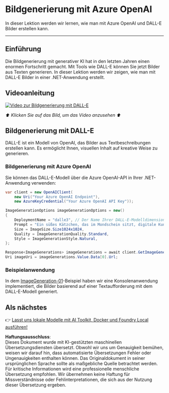 # Bildgenerierung mit Azure OpenAI

In dieser Lektion werden wir lernen, wie man mit Azure OpenAI und DALL-E Bilder erstellen kann.

---

## Einführung

Die Bildgenerierung mit generativer KI hat in den letzten Jahren einen enormen Fortschritt gemacht. Mit Tools wie DALL-E können Sie jetzt Bilder aus Texten generieren. In dieser Lektion werden wir zeigen, wie man mit DALL-E Bilder in einer .NET-Anwendung erstellt.

## Videoanleitung

[![Video zur Bildgenerierung mit DALL-E](https://img.youtube.com/vi/ru3U8MHbFFI/0.jpg)](https://youtu.be/ru3U8MHbFFI?feature=shared)

_⬆️ Klicken Sie auf das Bild, um das Video anzusehen ⬆️_

## Bildgenerierung mit DALL-E

DALL-E ist ein Modell von OpenAI, das Bilder aus Textbeschreibungen erstellen kann. Es ermöglicht Ihnen, visuellen Inhalt auf kreative Weise zu generieren.

### Bildgenerierung mit Azure OpenAI

Sie können das DALL-E-Modell über die Azure OpenAI-API in Ihrer .NET-Anwendung verwenden:

```csharp
var client = new OpenAIClient(
    new Uri("Your Azure OpenAI Endpoint"), 
    new AzureKeyCredential("Your Azure OpenAI API Key"));

ImageGenerationOptions imageGenerationOptions = new()
{
    DeploymentName = "dalle3", // Der Name Ihrer DALL-E-Modelldimension auf Azure OpenAI
    Prompt = "Ein süßes Kätzchen, das im Mondschein sitzt, digitale Kunst",
    Size = ImageSize.Size1024x1024,
    Quality = ImageGenerationQuality.Standard,
    Style = ImageGenerationStyle.Natural,
};

Response<ImageGenerations> imageGenerations = await client.GetImageGenerationsAsync(imageGenerationOptions);
Uri imageUri = imageGenerations.Value.Data[0].Url;
```

### Beispielanwendung

In dem [ImageGeneration-01](./src/ImageGeneration-01)-Beispiel haben wir eine Konsolenanwendung implementiert, die Bilder basierend auf einer Textaufforderung mit dem DALL-E-Modell generiert.

## Als nächstes

👉 [Lasst uns lokale Modelle mit AI Toolkit, Docker und Foundry Local ausführen!](../../../03-CoreGenerativeAITechniques/06-LocalModelRunners.md)

**Haftungsausschluss**:  
Dieses Dokument wurde mit KI-gestützten maschinellen Übersetzungsdiensten übersetzt. Obwohl wir uns um Genauigkeit bemühen, weisen wir darauf hin, dass automatisierte Übersetzungen Fehler oder Ungenauigkeiten enthalten können. Das Originaldokument in seiner ursprünglichen Sprache sollte als maßgebliche Quelle betrachtet werden. Für kritische Informationen wird eine professionelle menschliche Übersetzung empfohlen. Wir übernehmen keine Haftung für Missverständnisse oder Fehlinterpretationen, die sich aus der Nutzung dieser Übersetzung ergeben.
